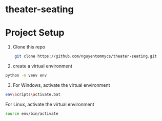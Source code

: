 # theater-seating

<a name="project-setup"></a>
# Project Setup

1. Clone this repo 
```sh
    git clone https://github.com/nguyentommycs/theater-seating.git
``` 
2. create a virtual environment
```sh
python -m venv env
``` 
3. For Windows, activate the virtual environment<br />
```sh
env\Scripts\activate.bat
```
For Linux, activate the virtual environment<br />
```sh
source env/bin/activate
```



